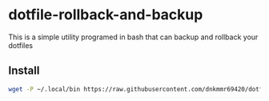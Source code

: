 # dotfile-rollback-and-backup
This is a simple utility programed in bash that can backup and rollback your dotfiles

## Install

```bash
wget -P ~/.local/bin https://raw.githubusercontent.com/dnkmmr69420/dotfile-rollback-and-backup/main/bin/dfrab ; chmod a+x ~/.local/bin/dfrab
```
